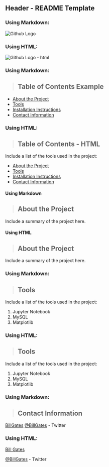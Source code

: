 ## Header - README Template

### Using Markdown:
![Github Logo](https://github.githubassets.com/images/modules/logos_page/Octocat.png "Github logo - markdown")

### Using HTML:
<img src="https://github.githubassets.com/images/modules/logos_page/Octocat.png" alt="Github Logo - html" title="Github Logo - html" />


### Using Markdown:
>## Table of Contents Example
* [About the Project](#about_the_project)
* [Tools](#tools)
* [Installation Instructions](#installation_instructions)
* [Contact Information](#contact)

### Using HTML:
 >## Table of Contents - HTML
Include a list of the tools used in the project:
<ul>
   <li><a href="#about_the_project">About the Project</a></li>
   <li><a href="#tools">Tools</a></li>
   <li><a href="#installation_instructions">Installation Instructions</a></li>
   <li><a href="#contact">Contact Information</a></li>
</ul>

#### Using Markdown
<a class="anchor" id="about the project"></a>
>## About the Project
Include a summary of the project here.


#### Using HTML
<a class="anchor" id="about_the_project"></a>
<blockquote><h2>About the Project</h2></blockquote>
Include a summary of the project here.


### Using Markdown:
<a class="anchor" id="tools"></a>
>## Tools
Include a list of the tools used in the project:
1. Jupyter Notebook
2. MySQL
3. Matplotlib

### Using HTML:
<a class="anchor" id="tools"></a>
>## Tools
Include a list of the tools used in the project:
<ol>
    <li>Jupyter Notebook</li>
    <li>MySQL</li>
    <li>Matplotlib</li>
</ol>

### Using Markdown:
<a class="anchor" id="contact"></a>
>## Contact Information
[BillGates](https://www.linkedin.com/in/williamhgates/detail/recent-activity/posts/)
[@BillGates](https://twitter.com/BillGates) - Twitter

### Using HTML:
<p><a href="https://www.linkedin.com/in/williamhgates/detail/recent-activity/posts/" title="Bill Gates">Bill Gates</a></p>
<p><a href="https://twitter.com/BillGates" title="Bill Gates">@BillGates</a> - Twitter</p>
